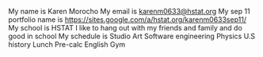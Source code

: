 My name is Karen Morocho
My email is karenm0633@hstat.org
My sep 11 portfolio name is https://sites.google.com/a/hstat.org/karenm0633sep11/
My school is HSTAT
I like to hang out with my friends and family and do good in school
My schedule is 
Studio Art
Software engineering
Physics
U.S history
Lunch
Pre-calc
English
Gym